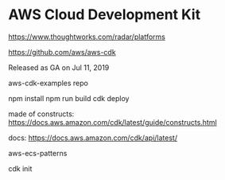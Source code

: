 # AWS Cloud Development Kit

https://www.thoughtworks.com/radar/platforms

https://github.com/aws/aws-cdk

Released as GA on Jul 11, 2019

aws-cdk-examples repo

npm install
npm run build
cdk deploy

made of constructs:
  https://docs.aws.amazon.com/cdk/latest/guide/constructs.html

docs:
  https://docs.aws.amazon.com/cdk/api/latest/

aws-ecs-patterns

cdk init
